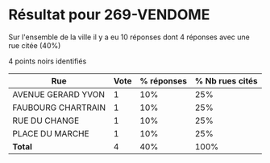 # Résultat pour 269-VENDOME

Sur l'ensemble de la ville il y a eu 10 réponses dont 4 réponses avec une rue citée (40%)

4 points noirs identifiés

| Rue | Vote | % réponses | % Nb rues cités|
|-----|------|------------|----------------|
| AVENUE GERARD YVON | 1 | 10% | 25%|
| FAUBOURG CHARTRAIN | 1 | 10% | 25%|
| RUE DU CHANGE | 1 | 10% | 25%|
| PLACE DU MARCHE | 1 | 10% | 25%|
| **Total** | 4 | 40% | 100%|
